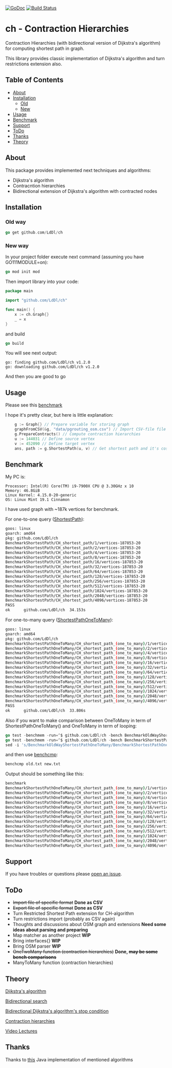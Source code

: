 [![GoDoc](https://godoc.org/github.com/golang/gddo?status.svg)](https://godoc.org/github.com/LdDl/ch)
[![Build Status](https://travis-ci.com/LdDl/ch.svg?branch=master)](https://travis-ci.com/LdDl/ch)

# ch - Contraction Hierarchies
Contraction Hierarchies (with bidirectional version of Dijkstra's algorithm) for computing shortest path in graph.

This library provides classic implementation of Dijkstra's algorithm and turn restrictions extension also.

## Table of Contents

- [About](#about)
- [Installation](#installation)
    - [Old](#old-way)
    - [New](#new-way)
- [Usage](#usage)
- [Benchmark](#benchmark)
- [Support](#support)
- [ToDo](#todo)
- [Thanks](#thanks)
- [Theory](#theory)

## About
This package provides implemented next techniques and algorithms:
* Dijkstra's algorithm
* Contracntion hierarchies
* Bidirectional extension of Dijkstra's algorithm with contracted nodes

## Installation

### Old way
```go
go get github.com/LdDl/ch
```


### New way 
In your project folder execute next command (assuming you have GO111MODULE=on):
```go
go mod init mod
```
Then import library into your code:
```go
package main

import "github.com/LdDl/ch"

func main() {
	x := ch.Graph{}
	_ = x
}
```
and build
```go
go build
```
You will see next output:
```shell
go: finding github.com/LdDl/ch v1.2.0
go: downloading github.com/LdDl/ch v1.2.0
```
And then you are good to go 

## Usage

Please see this [benchmark](bidirectional_ch_test.go#L59)

I hope it's pretty clear, but here is little explanation:
```go
    g := Graph{} // Prepare variable for storing graph
    graphFromCSV(&g, "data/pgrouting_osm.csv") // Import CSV-file file into programm
    g.PrepareContracts() // Compute contraction hierarchies
    u := 144031 // Define source vertex
    v := 452090 // Define target vertex
    ans, path := g.ShortestPath(u, v) // Get shortest path and it's cost between source and target vertex
```

## Benchmark

My PC is:

    Processor: Intel(R) Core(TM) i9-7900X CPU @ 3.30GHz x 10
    Memory: 46.8GiB
    Linux Kernel: 4.15.0-20-generic
    OS: Linux Mint 19.1 Cinnamon

I have used graph with ~187k vertices for benchmark.

For one-to-one query ([ShortestPath](bidirectional_ch.go#L16)):
```bash
goos: linux
goarch: amd64
pkg: github.com/LdDl/ch
BenchmarkShortestPath/CH_shortest_path/1/vertices-187853-20         	     500	   2801587 ns/op	 3532241 B/op	    2225 allocs/op
BenchmarkShortestPath/CH_shortest_path/2/vertices-187853-20         	    1000	   2639499 ns/op	 3532225 B/op	    2225 allocs/op
BenchmarkShortestPath/CH_shortest_path/4/vertices-187853-20         	    1000	   2730468 ns/op	 3532239 B/op	    2225 allocs/op
BenchmarkShortestPath/CH_shortest_path/8/vertices-187853-20         	     500	   2887250 ns/op	 3532254 B/op	    2225 allocs/op
BenchmarkShortestPath/CH_shortest_path/16/vertices-187853-20        	     500	   2292956 ns/op	 3532251 B/op	    2225 allocs/op
BenchmarkShortestPath/CH_shortest_path/32/vertices-187853-20        	     500	   2837590 ns/op	 3532247 B/op	    2225 allocs/op
BenchmarkShortestPath/CH_shortest_path/64/vertices-187853-20        	     500	   2649959 ns/op	 3532233 B/op	    2225 allocs/op
BenchmarkShortestPath/CH_shortest_path/128/vertices-187853-20       	     500	   2790797 ns/op	 3532215 B/op	    2225 allocs/op
BenchmarkShortestPath/CH_shortest_path/256/vertices-187853-20       	     500	   2640733 ns/op	 3532231 B/op	    2225 allocs/op
BenchmarkShortestPath/CH_shortest_path/512/vertices-187853-20       	     500	   2381726 ns/op	 3532224 B/op	    2225 allocs/op
BenchmarkShortestPath/CH_shortest_path/1024/vertices-187853-20      	     500	   2810581 ns/op	 3532223 B/op	    2225 allocs/op
BenchmarkShortestPath/CH_shortest_path/2048/vertices-187853-20      	     500	   2770308 ns/op	 3532203 B/op	    2225 allocs/op
BenchmarkShortestPath/CH_shortest_path/4096/vertices-187853-20      	     500	   2592263 ns/op	 3532234 B/op	    2225 allocs/op
PASS
ok  	github.com/LdDl/ch	34.153s
```

For one-to-many query ([ShortestPathOneToMany](bidirectional_ch_one_to_n.go#L15)):
```bash
goos: linux
goarch: amd64
pkg: github.com/LdDl/ch
BenchmarkShortestPathOneToMany/CH_shortest_path_(one_to_many)/1/vertices-187853-20         	     160	   7175512 ns/op	 6773392 B/op	   14463 allocs/op
BenchmarkShortestPathOneToMany/CH_shortest_path_(one_to_many)/2/vertices-187853-20         	     176	   6847237 ns/op	 6773416 B/op	   14463 allocs/op
BenchmarkShortestPathOneToMany/CH_shortest_path_(one_to_many)/4/vertices-187853-20         	     172	   7101499 ns/op	 6773230 B/op	   14461 allocs/op
BenchmarkShortestPathOneToMany/CH_shortest_path_(one_to_many)/8/vertices-187853-20         	     181	   6706642 ns/op	 6773435 B/op	   14463 allocs/op
BenchmarkShortestPathOneToMany/CH_shortest_path_(one_to_many)/16/vertices-187853-20        	     170	   6915546 ns/op	 6773325 B/op	   14462 allocs/op
BenchmarkShortestPathOneToMany/CH_shortest_path_(one_to_many)/32/vertices-187853-20        	     174	   6887815 ns/op	 6773307 B/op	   14462 allocs/op
BenchmarkShortestPathOneToMany/CH_shortest_path_(one_to_many)/64/vertices-187853-20        	     174	   6964305 ns/op	 6773370 B/op	   14462 allocs/op
BenchmarkShortestPathOneToMany/CH_shortest_path_(one_to_many)/128/vertices-187853-20       	     168	   6916208 ns/op	 6773333 B/op	   14463 allocs/op
BenchmarkShortestPathOneToMany/CH_shortest_path_(one_to_many)/256/vertices-187853-20       	     170	   7161520 ns/op	 6773373 B/op	   14463 allocs/op
BenchmarkShortestPathOneToMany/CH_shortest_path_(one_to_many)/512/vertices-187853-20       	     172	   6710753 ns/op	 6773492 B/op	   14464 allocs/op
BenchmarkShortestPathOneToMany/CH_shortest_path_(one_to_many)/1024/vertices-187853-20      	     181	   6680762 ns/op	 6773273 B/op	   14462 allocs/op
BenchmarkShortestPathOneToMany/CH_shortest_path_(one_to_many)/2048/vertices-187853-20      	     171	   6695043 ns/op	 6773313 B/op	   14462 allocs/op
BenchmarkShortestPathOneToMany/CH_shortest_path_(one_to_many)/4096/vertices-187853-20      	     176	   6674091 ns/op	 6773373 B/op	   14462 allocs/op
PASS
ok  	github.com/LdDl/ch	33.806s
```

Also if you want to make comparison between OneToMany in term of ShortestPathOneToMany() and OneToMany in term of looping:
```go
go test -benchmem -run=^$ github.com/LdDl/ch -bench BenchmarkOldWayShortestPathOneToMany > old.txt
go test -benchmem -run=^$ github.com/LdDl/ch -bench BenchmarkShortestPathOneToMany > new.txt
sed -i 's/BenchmarkOldWayShortestPathOneToMany/BenchmarkShortestPathOneToMany/g' old.txt
```
and then use [benchcmp](https://godoc.org/golang.org/x/tools/cmd/benchcmp):
```bash
benchcmp old.txt new.txt
```
Output should be something like this:
```bash
benchmark                                                                                 old ns/op     new ns/op     delta
BenchmarkShortestPathOneToMany/CH_shortest_path_(one_to_many)/1/vertices-187853-20        10608955      7175512       -32.36%
BenchmarkShortestPathOneToMany/CH_shortest_path_(one_to_many)/2/vertices-187853-20        10813368      6847237       -36.68%
BenchmarkShortestPathOneToMany/CH_shortest_path_(one_to_many)/4/vertices-187853-20        10583636      7101499       -32.90%
BenchmarkShortestPathOneToMany/CH_shortest_path_(one_to_many)/8/vertices-187853-20        10500989      6706642       -36.13%
BenchmarkShortestPathOneToMany/CH_shortest_path_(one_to_many)/16/vertices-187853-20       10470206      6915546       -33.95%
BenchmarkShortestPathOneToMany/CH_shortest_path_(one_to_many)/32/vertices-187853-20       10421460      6887815       -33.91%
BenchmarkShortestPathOneToMany/CH_shortest_path_(one_to_many)/64/vertices-187853-20       10499903      6964305       -33.67%
BenchmarkShortestPathOneToMany/CH_shortest_path_(one_to_many)/128/vertices-187853-20      10735268      6916208       -35.57%
BenchmarkShortestPathOneToMany/CH_shortest_path_(one_to_many)/256/vertices-187853-20      10836504      7161520       -33.91%
BenchmarkShortestPathOneToMany/CH_shortest_path_(one_to_many)/512/vertices-187853-20      10544817      6710753       -36.36%
BenchmarkShortestPathOneToMany/CH_shortest_path_(one_to_many)/1024/vertices-187853-20     10619897      6680762       -37.09%
BenchmarkShortestPathOneToMany/CH_shortest_path_(one_to_many)/2048/vertices-187853-20     10772554      6695043       -37.85%
BenchmarkShortestPathOneToMany/CH_shortest_path_(one_to_many)/4096/vertices-187853-20     10257450      6674091       -34.93%
```

## Support

If you have troubles or questions please [open an issue](https://github.com/LdDl/ch/issues/new).

## ToDo

* ~~Import file of specific format~~ **Done as CSV**
* ~~Export file of specific format~~ **Done as CSV**
* Turn Restricted Shortest Path extension for CH-algorithm
* Turn restrictions import (probably as CSV again)
* Thoughts and discussions about OSM graph and extensions **Need some ideas about parsing and preparing**
* Map matcher as another project **WIP**
* Bring interfaces{} **WIP**
* Bring OSM parser **WIP**
* ~~OneTwoMany function (contraction hierarchies)~~ **Done, ~~may be some bench comparisons~~**
* ManyToMany function (contraction hierarchies)

## Theory
[Dijkstra's algorithm](https://en.wikipedia.org/wiki/Dijkstra%27s_algorithm)

[Bidirectional search](https://en.wikipedia.org/wiki/Bidirectional_search)

[Bidirectional Dijkstra's algorithm's stop condition](http://www.cs.princeton.edu/courses/archive/spr06/cos423/Handouts/EPP%20shortest%20path%20algorithms.pdf)

[Contraction hierarchies](https://en.wikipedia.org/wiki/Contraction_hierarchies)

[Video Lectures](https://ad-wiki.informatik.uni-freiburg.de/teaching/EfficientRoutePlanningSS2012)


## Thanks
Thanks to [this](https://github.com/navjindervirdee/Advanced-Shortest-Paths-Algorithms) Java implementation of mentioned algorithms

